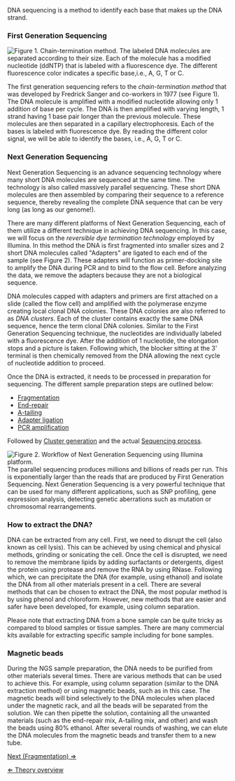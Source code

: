 DNA sequencing is a method to identify each base that makes up the DNA
strand.

### First Generation Sequencing

![**Figure 1.** Chain-termination method. The labeled DNA molecules are separated according to their size. Each of the molecule has a modified nucleotide (ddNTP) that is labeled with a fluorescence dye. The different fluorescence color indicates a specific base,i.e., <span style="color:#00ff00">A</span>, <span style="color:#ffd700">G</span>, <span style="color:#ff0000">T</span> or <span style="color:#0000ff">C</span>.]( Sangersequencing.png "Figure 1. Chain-termination method. The labeled DNA molecules are separated according to their size. Each of the molecule has a modified nucleotide (ddNTP) that is labeled with a fluorescence dye. The different fluorescence color indicates a specific base,i.e., A, G, T or C.")

The first generation sequencing refers to the *chain-termination method*
that was developed by Fredrick Sanger and co-workers in 1977 (see Figure
1). The DNA molecule is amplified with a modified nucleotide allowing
only 1 addition of base per cycle. The DNA is then amplified with
varying length, 1 strand having 1 base pair longer than the previous
molecule. These molecules are then separated in a capillary
electrophoresis. Each of the bases is labeled with fluorescence dye. By
reading the different color signal, we will be able to identify the
bases, i.e., A, G, T or C.

### Next Generation Sequencing

Next Generation Sequencing is an advance sequencing technology where
many short DNA molecules are sequenced at the same time. The technology
is also called massively parallel sequencing. These short DNA molecules
are then assembled by comparing their sequence to a reference sequence,
thereby revealing the complete DNA sequence that can be very long (as
long as our genome!).

There are many different platforms of Next Generation Sequencing, each
of them utilize a different technique in achieving DNA sequencing. In
this case, we will focus on the *reversible dye termination technology*
employed by Illumina. In this method the DNA is first fragmented into
smaller sizes and 2 short DNA molecules called "Adapters" are ligated to
each end of the sample (see Figure 2). These adapters will function as
primer-docking site to amplify the DNA during PCR and to bind to the
flow cell. Before analyzing the data, we remove the adapters because
they are not a biological sequence.

DNA molecules capped with adapters and primers are first attached on a
slide (called the flow cell) and amplified with the polymerase enzyme
creating local clonal DNA colonies. These DNA colonies are also referred
to as *DNA clusters*. Each of the cluster contains exactly the same DNA
sequence, hence the term clonal DNA colonies. Similar to the First
Generation Sequencing technique, the nucleotides are individually
labeled with a fluorescence dye. After the addition of 1 nucleotide, the
elongation stops and a picture is taken. Following which, the blocker
sitting at the 3' terminal is then chemically removed from the DNA
allowing the next cycle of nucleotide addition to proceed.

Once the DNA is extracted, it needs to be processed in preparation for
sequencing. The different sample preparation steps are outlined below:

-   [Fragmentation](/wiki/Fragmentation "wikilink")
-   [End-repair](/wiki/End-repair "wikilink")
-   [A-tailing](/wiki/A-tailing "wikilink")
-   [Adapter ligation](/wiki/Adapter_ligation "wikilink")
-   [PCR amplification](/wiki/PCR_amplification "wikilink")

Followed by [Cluster generation](/wiki/Cluster_generation "wikilink") and the
actual [Sequencing process](/wiki/Sequencing_process "wikilink").

![**Figure 2.** Workflow of Next Generation Sequencing using Illumina
platform.]( IlluminaNGSflow.png "fig:Figure 2. Workflow of Next Generation Sequencing using Illumina platform.")
The parallel sequencing produces millions and billions of reads per run.
This is exponentially larger than the reads that are produced by First
Generation Sequencing. Next Generation Sequencing is a very powerful
technique that can be used for many different applications, such as SNP
profiling, gene expression analysis, detecting genetic aberrations such
as mutation or chromosomal rearrangements.

### How to extract the DNA?

DNA can be extracted from any cell. First, we need to disrupt the cell
(also known as cell lysis). This can be achieved by using chemical and
physical methods, grinding or sonicating the cell. Once the cell is
disrupted, we need to remove the membrane lipids by adding surfactants
or detergents, digest the protein using protease and remove the RNA by
using RNase. Following which, we can precipitate the DNA (for example,
using ethanol) and isolate the DNA from all other materials present in a
cell. There are several methods that can be chosen to extract the DNA,
the most popular method is by using phenol and chloroform. However, new
methods that are easier and safer have been developed, for example,
using column separation.

Please note that extracting DNA from a bone sample can be quite tricky
as compared to blood samples or tissue samples. There are many
commercial kits available for extracting specific sample including for
bone samples.

### Magnetic beads

During the NGS sample preparation, the DNA needs to be purified from
other materials several times. There are various methods that can be
used to achieve this. For example, using column separation (similar to
the DNA extraction method) or using magnetic beads, such as in this
case. The magnetic beads will bind selectively to the DNA molecules when
placed under the magnetic rack, and all the beads will be separated from
the solution. We can then pipette the solution, containing all the
unwanted materials (such as the end-repair mix, A-tailing mix, and
other) and wash the beads using 80% ethanol. After several rounds of
washing, we can elute the DNA molecules from the magnetic beads and
transfer them to a new tube.

[Next (Fragmentation) ⇒](/wiki/Fragmentation "wikilink")

[⇐ Theory overview](/wiki/NGS_Case "wikilink")

